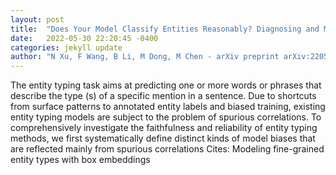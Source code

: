 ```yaml
---
layout: post
title:  "Does Your Model Classify Entities Reasonably? Diagnosing and Mitigating Spurious Correlations in Entity Typing"
date:   2022-05-30 22:20:45 -0400
categories: jekyll update
author: "N Xu, F Wang, B Li, M Dong, M Chen - arXiv preprint arXiv:2205.12640, 2022"
---
```

The entity typing task aims at predicting one or more words or phrases that describe the type (s) of a specific mention in a sentence. Due to shortcuts from surface patterns to annotated entity labels and biased training, existing entity typing models are subject to the problem of spurious correlations. To comprehensively investigate the faithfulness and reliability of entity typing methods, we first systematically define distinct kinds of model biases that are reflected mainly from spurious correlations  Cites: Modeling fine-grained entity types with box embeddings